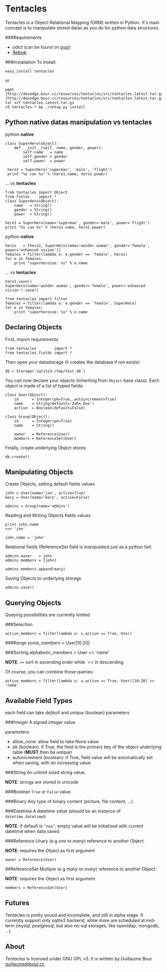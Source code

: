 Tentacles
=========

Tentacles is a Object-Relational Mapping (ORM) written in Python.
It's main concept is to manipulate stored datas as you do for python data structures.

###Requirements
* odict (can be found on [pypi](pypi.python.org))
* [Reblok](http://devedge.bour/cc/wiki/Reblok)

###Installation
To install:

	easy_install tentacles

or

	wget [http://devedge.bour.cc/resources/tentacles/src/tentacles.latest.tar.gz](http://devedge.bour.cc/resources/tentacles/src/tentacles.latest.tar.gz)
	tar xvf tentacles.latest.tar.gz
	cd tentacles-* && ./setup.py install


Python native datas manipulation vs tentacles
---------------------------------------------

python **native**

	class SuperHero(object):
		def __init__(self, name, gender, power):
			self.name   = name
			self.gender = gender
			self.power  = power
	
	 hero1 = SuperHero('superman', 'male', 'flight')
	 print "%s can %s" % (hero1.name, hero1.power)

... vs **tentacles**

	from tentacles import Object
	from fields    import *
	class SuperHero(Object):
		name   = String()
		gender = String()
		power  = String()
	
	hero1 = SuperHero(name='superman', gender='male', power='flight')
	print "%s can %s" % (hero1.name, hero1.power)


python **native**

	heros   = [hero1, SuperHero(name='wonder woman', gender='female', power='enhanced vision')]
	females = filter(lambda e: e.gender == 'female', heros)
	for e in females:
		print "superheroine: %s" % e.name

... vs **tentacles**

	hero1.save()
	SuperHero(name='wonder woman', gender='female', power='enhanced vision').save()

	from tentacles import filter
	females = filter(lambda e: e.gender == 'female', SuperHero)
	for e in females:
		print "superheroine: %s" % e.name


Declaring Objects
-----------------

First, import requirements
	
	from tentacles        import *
	from tentacles.fields import *

Then open your datastorage (it creates the database if not exists)

	db = Storage('sqlite3:/tmp/test.db')

You can now declare your objects (inheriting from `Object` base class).
Each object is made of a list of typed fields:

	class User(Object):
		id 	    = Integer(pk=True, autoincrement=True)
		name    = String(default='John Doe')
		active  = Boolean(default=False)

	class Group(Object):
		id      = Integer(pk=True)
		name    = String()

		owner   = Reference(User)
		members = ReferenceSet(User)

Finally, create underlying Object stores:

	db.create()


Manipulating Objects
--------------------

Create Objects, setting default fields values

	john = User(name='jon', active=True)
	mary = User(name='mary', active=False)

	admins = Group(name='admins')

Reading and Writing Objects fields values

	print john.name
	>>> 'jon'

	john.name = 'john'

Relational fields (ReferenceSet field is manipulated just as a python list)

	admins.owner   = john
	admins.members = [john]

	admins.members.append(mary)

Saving Objects to underlying storage

	admins.save()


Querying Objects
----------------
Queying possibilities are currently limited

###Selection

	active_members = filter(lambda u: u.active == True, User)

###Range
	some_members   = User[10:20]

###Sorting
	alphabetic_members = User >> 'name'

**NOTE**: `>>` sort in ascending order while `<<̀  in descending

Of course, you can combine those queries:

	active_members = filter(lambda u: u.active == True, User)[10:20] >> 'name'


Available Field Types
---------------------

each field can take *default* and *unique* (boolean) parameters

###Integer
	A signed integer value

parameters:

* allow_none: allow field to take None value
* pk (boolean): if True, the field is the primary key of the object underlying table (**MUST** then be unique)
* autoincrement (boolean): if True, field value will be automatically set when saving, with an increasing value

	
###String
	An unlimit sized string value.

**NOTE**: strings are stored in unicode

###Boolean
	`True` or `False` value.

###Binary
	Any type of binary content (picture, file content, ...).

###Datetime
	A datetime value (should be an instance of `datetime.datetime`)i

**NOTE**: if default is `"now"`, empty value will be initialized with current datetime when data saved

###Reference
	Unary (e.g *one to many*) reference to another Object.

**NOTE**: requires the Object as first argument

	owner = Reference(User)

##ReferenceSet
	Multiple (e.g *many to many*) reference to another Object.

**NOTE**: requires the Object as first argument

	members = ReferenceSet(User)


Futures
-------

Tentacles is pretty yound and incomplete, and still in alpha stage.
It currently support only sqlite3 backend, while more are scheduled at mid-term (mysql, postgresql, but also no-sql storages, like openldap, mongodb, ...)


About
-----

*Tentacles* is licensed under GNU GPL v3.
It is written by Guillaume Bour <guillaume@bour.cc>
